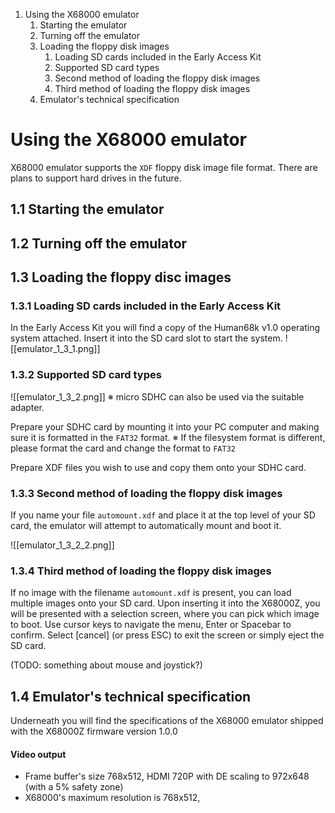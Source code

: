 
1. Using the X68000 emulator
	1. Starting the emulator
	2. Turning off the emulator
	3. Loading the floppy disk images
		1. Loading SD cards included in the Early Access Kit
		2. Supported SD card types
		3. Second method of loading the floppy disk images
		4. Third method of loading the floppy disk images
	4. Emulator's technical specification



# Using the X68000 emulator

X68000 emulator supports the `XDF` floppy disk image file format. There are plans to support hard drives in the future.

## 1.1 Starting the emulator

## 1.2 Turning off the emulator

## 1.3 Loading the floppy disc images

### 1.3.1 Loading SD cards included in the Early Access Kit
In the Early Access Kit you will find a copy of the Human68k v1.0 operating system attached. Insert it into the SD card slot to start the system.
![[emulator_1_3_1.png]]

### 1.3.2 Supported SD card types

![[emulator_1_3_2.png]]
※ micro SDHC can also be used via the suitable adapter.

Prepare your SDHC card by mounting it into your PC computer and making sure it is formatted in the `FAT32` format. 
※  If the filesystem format is different, please format the card and change the format to `FAT32`

Prepare XDF files you wish to use and copy them onto your SDHC card.



### 1.3.3 Second method of loading the floppy disk images

If you name your file `automount.xdf` and place it at the top level of your SD card, the emulator will attempt to automatically mount and boot it.

![[emulator_1_3_2_2.png]]

### 1.3.4 Third method of loading the floppy disk images

If no image with the filename `automount.xdf` is present, you can load multiple images onto your SD card. Upon inserting it into the X68000Z, you will be presented with a selection screen, where you can pick which image to boot. 
Use cursor keys to navigate the menu, Enter or Spacebar to confirm.
Select [cancel] (or press ESC) to exit the screen or simply eject the SD card.


(TODO: something about mouse and joystick?)


## 1.4 Emulator's technical specification

Underneath you will find the specifications of the X68000 emulator shipped with the X68000Z firmware version 1.0.0

#### Video output
- Frame buffer's size 768x512, HDMI 720P with DE scaling to 972x648 (with a 5% safety zone)
- X68000's maximum resolution is 768x512, 